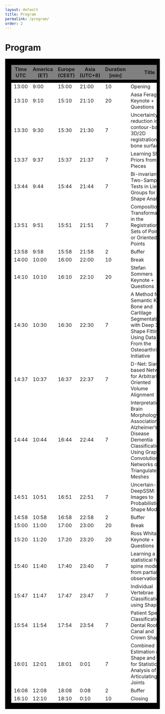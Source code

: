 ```yaml
---
layout: default
title: Program
permalink: /program/
order: 2
---
```


# Program

<html>
<head>
<style>
table {
  border: 10px solid black;
  width: 100%;
}

th, td {
  text-align: left;
  padding: 8px;
}

tr:nth-child(even) {background-color: #f2f2f2;}
</style>
</head>
<body>

<table>
<thead style="border:10px solid black; background:gray">
<tr>
<th>Time UTC</th>
<th>America (ET)</th>
<th>Europe (CEST)</th>
<th>Asia (UTC+8)</th>
<th>Duration [min]</th>
<th>Title</th>
</tr>
</thead>
<tbody style="border:10px solid black; background:white">
<tr>
<td>13:00</td>
<td>9:00</td>
<td>15:00</td>
<td>21:00</td>
<td>10</td>
<td>Opening</td>
</tr>
<tr>
<td>13:10</td>
<td>9:10</td>
<td>15:10</td>
<td>21:10</td>
<td>20</td>
<td>Aasa Feragen Keynote + Questions</td>
</tr>
<tr>
<td>13:30</td>
<td>9:30</td>
<td>15:30</td>
<td>21:30</td>
<td>7</td>
<td>Uncertainty reduction in contour-based 3D/2D registration of bone surfaces</td>
</tr>
<tr>
<td>13:37</td>
<td>9:37</td>
<td>15:37</td>
<td>21:37</td>
<td>7</td>
<td>Learning Shape Priors from Pieces</td>
</tr>
<tr>
<td>13:44</td>
<td>9:44</td>
<td>15:44</td>
<td>21:44</td>
<td>7</td>
<td>Bi-invariant Two-Sample Tests in Lie Groups for Shape Analysis</td>
</tr>
<tr>
<td>13:51</td>
<td>9:51</td>
<td>15:51</td>
<td>21:51</td>
<td>7</td>
<td>Composition of Transformations in the Registration of Sets of Points or Oriented Points</td>
</tr>
<tr>
<td>13:58</td>
<td>9:58</td>
<td>15:58</td>
<td>21:58</td>
<td>2</td>
<td>Buffer</td>
</tr>
<tr>
<td>14:00</td>
<td>10:00</td>
<td>16:00</td>
<td>22:00</td>
<td>10</td>
<td>Break</td>
</tr>
<tr>
<td>14:10</td>
<td>10:10</td>
<td>16:10</td>
<td>22:10</td>
<td>20</td>
<td>Stefan Sommers Keynote + Questions</td>
</tr>
<tr>
<td>14:30</td>
<td>10:30</td>
<td>16:30</td>
<td>22:30</td>
<td>7</td>
<td>A Method for Semantic Knee Bone and Cartilage Segmentation with Deep 3D Shape Fitting Using Data From the Osteoarthritis Initiative</td>
</tr>
<tr>
<td>14:37</td>
<td>10:37</td>
<td>16:37</td>
<td>22:37</td>
<td>7</td>
<td>D-Net: Siamese based Network for Arbitrarily Oriented Volume Alignment</td>
</tr>
<tr>
<td>14:44</td>
<td>10:44</td>
<td>16:44</td>
<td>22:44</td>
<td>7</td>
<td>Interpretation of Brain Morphology in Association to Alzheimer’s Disease Dementia Classification Using Graph Convolutional Networks on Triangulated Meshes</td>
</tr>
<tr>
<td>14:51</td>
<td>10:51</td>
<td>16:51</td>
<td>22:51</td>
<td>7</td>
<td>Uncertain-DeepSSM: From Images to Probabilistic Shape Models</td>
</tr>
<tr>
<td>14:58</td>
<td>10:58</td>
<td>16:58</td>
<td>22:58</td>
<td>2</td>
<td>Buffer</td>
</tr>
<tr>
<td>15:00</td>
<td>11:00</td>
<td>17:00</td>
<td>23:00</td>
<td>20</td>
<td>Break</td>
</tr>
<tr>
<td>15:20</td>
<td>11:20</td>
<td>17:20</td>
<td>23:20</td>
<td>20</td>
<td>Ross Whitaker Keynote + Questions</td>
</tr>
<tr>
<td>15:40</td>
<td>11:40</td>
<td>17:40</td>
<td>23:40</td>
<td>7</td>
<td>Learning a statistical full spine model from partial observations</td>
</tr>
<tr>
<td>15:47</td>
<td>11:47</td>
<td>17:47</td>
<td>23:47</td>
<td>7</td>
<td>Individual Vertebrae Classification using Shape</td>
</tr>
<tr>
<td>15:54</td>
<td>11:54</td>
<td>17:54</td>
<td>23:54</td>
<td>7</td>
<td>Patient Specific Classification of Dental Root Canal and Crown Shape</td>
</tr>
<tr>
<td>16:01</td>
<td>12:01</td>
<td>18:01</td>
<td>0:01</td>
<td>7</td>
<td>Combined Estimation of Shape and Pose for Statistical Analysis of Articulating Joints </td>
</tr>
<tr>
<td>16:08</td>
<td>12:08</td>
<td>18:08</td>
<td>0:08</td>
<td>2</td>
<td>Buffer</td>
</tr>
<tr>
<td>16:10</td>
<td>12:10</td>
<td>18:10</td>
<td>0:10</td>
<td>10</td>
<td>Closing</td>
</tr>
</tbody>
</table>

</body>
</html>
